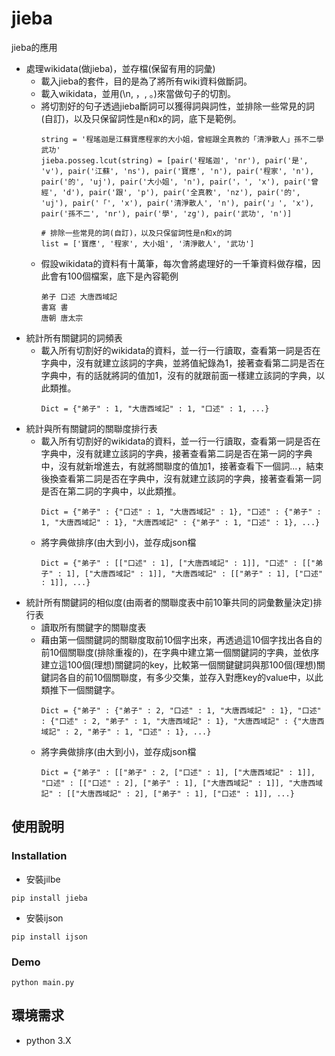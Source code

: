# jieba
jieba的應用

* 處理wikidata(做jieba)，並存檔(保留有用的詞彙)
  * 載入jieba的套件，目的是為了將所有wiki資料做斷詞。
  * 載入wikidata，並用(\n, ，, 。)來當做句子的切割。
  * 將切割好的句子透過jieba斷詞可以獲得詞與詞性，並排除一些常見的詞(自訂)，以及只保留詞性是n和x的詞，底下是範例。
    ```
    string = '程瑤迦是江蘇寶應程家的大小姐，曾經跟全真教的「清淨散人」孫不二學武功'
    jieba.posseg.lcut(string) = [pair('程瑤迦', 'nr'), pair('是', 'v'), pair('江蘇', 'ns'), pair('寶應', 'n'), pair('程家', 'n'), pair('的', 'uj'), pair('大小姐', 'n'), pair('，', 'x'), pair('曾經', 'd'), pair('跟', 'p'), pair('全真教', 'nz'), pair('的', 'uj'), pair('「', 'x'), pair('清淨散人', 'n'), pair('」', 'x'), pair('孫不二', 'nr'), pair('學', 'zg'), pair('武功', 'n')]
    
    # 排除一些常見的詞(自訂)，以及只保留詞性是n和x的詞
    list = ['寶應', '程家', 大小姐', '清淨散人', '武功']
    ```
  * 假設wikidata的資料有十萬筆，每次會將處理好的一千筆資料做存檔，因此會有100個檔案，底下是內容範例
    ```
    弟子 口述 大唐西域記 
    書寫 書 
    唐朝 唐太宗 
    ```
* 統計所有關鍵詞的詞頻表
  * 載入所有切割好的wikidata的資料，並一行一行讀取，查看第一詞是否在字典中，沒有就建立該詞的字典，並將值紀錄為1，接著查看第二詞是否在字典中，有的話就將詞的值加1，沒有的就跟前面一樣建立該詞的字典，以此類推。
    ```
    Dict = {"弟子" : 1, "大唐西域記" : 1, "口述" : 1, ...}
    ```
* 統計與所有關鍵詞的關聯度排行表
  * 載入所有切割好的wikidata的資料，並一行一行讀取，查看第一詞是否在字典中，沒有就建立該詞的字典，接著查看第二詞是否在第一詞的字典中，沒有就新增進去，有就將關聯度的值加1，接著查看下一個詞...，結束後換查看第二詞是否在字典中，沒有就建立該詞的字典，接著查看第一詞是否在第二詞的字典中，以此類推。
    ```
    Dict = {"弟子" : {"口述" : 1, "大唐西域記" : 1}, "口述" : {"弟子" : 1, "大唐西域記" : 1}, "大唐西域記" : {"弟子" : 1, "口述" : 1}, ...}
    ```
  * 將字典做排序(由大到小)，並存成json檔
    ```
    Dict = {"弟子" : [["口述" : 1], ["大唐西域記" : 1]], "口述" : [["弟子" : 1], ["大唐西域記" : 1]], "大唐西域記" : [["弟子" : 1], ["口述" : 1]], ...}
    ```
* 統計所有關鍵詞的相似度(由兩者的關聯度表中前10筆共同的詞彙數量決定)排行表
  * 讀取所有關鍵字的關聯度表
  * 藉由第一個關鍵詞的關聯度取前10個字出來，再透過這10個字找出各自的前10個關聯度(排除重複的)，在字典中建立第一個關鍵詞的字典，並依序建立這100個(理想)關鍵詞的key，比較第一個關鍵鍵詞與那100個(理想)關鍵詞各自的前10個關聯度，有多少交集，並存入對應key的value中，以此類推下一個關鍵字。
    ```
    Dict = {"弟子" : {"弟子" : 2, "口述" : 1, "大唐西域記" : 1}, "口述" : {"口述" : 2, "弟子" : 1, "大唐西域記" : 1}, "大唐西域記" : {"大唐西域記" : 2, "弟子" : 1, "口述" : 1}, ...}
    ```
  * 將字典做排序(由大到小)，並存成json檔
    ```
    Dict = {"弟子" : [["弟子" : 2, ["口述" : 1], ["大唐西域記" : 1]], "口述" : [["口述" : 2], ["弟子" : 1], ["大唐西域記" : 1]], "大唐西域記" : [["大唐西域記" : 2], ["弟子" : 1], ["口述" : 1]], ...}
    ```
## 使用說明
### Installation
- 安裝jilbe
```
pip install jieba
```
- 安裝ijson
```
pip install ijson
```
### Demo
```
python main.py
```
## 環境需求
- python 3.X
